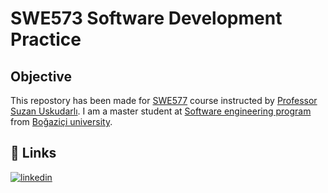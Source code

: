 
# SWE573 Software Development Practice

## Objective
This repostory has been made for [SWE577](https://www.cmpe.boun.edu.tr/courses/swe577) course instructed by [Professor Suzan Uskudarlı](https://www.cmpe.boun.edu.tr/tr/people/suzan.uskudarli).
I am a master student at [Software engineering program](https://www.cmpe.boun.edu.tr/tr/graduate/swe) from [Boğaziçi university](http://www.boun.edu.tr/).


## 🔗 Links
[![linkedin](https://img.shields.io/badge/linkedin-0A66C2?style=for-the-badge&logo=linkedin&logoColor=white)](https://www.linkedin.com/in/handenurcoskun/)
